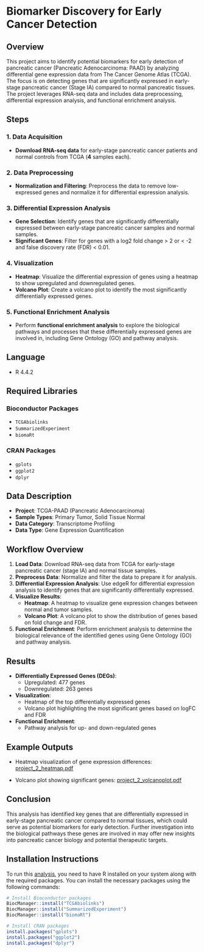 # Biomarker Discovery for Early Cancer Detection

## Overview 
This project aims to identify potential biomarkers for early detection of pancreatic cancer (Pancreatic Adenocarcinoma: PAAD) by analyzing differential gene expression data from The Cancer Genome Atlas (TCGA). The focus is on detecting genes that are significantly expressed in early-stage pancreatic cancer (Stage IA) compared to normal pancreatic tissues. The project leverages RNA-seq data and includes data preprocessing, differential expression analysis, and functional enrichment analysis.

## Steps

### 1. Data Acquisition
- **Download RNA-seq data** for early-stage pancreatic cancer patients and normal controls from TCGA (**4** samples each).

### 2. Data Preprocessing
- **Normalization and Filtering**: Preprocess the data to remove low-expressed genes and normalize it for differential expression analysis.

### 3. Differential Expression Analysis
- **Gene Selection**: Identify genes that are significantly differentially expressed between early-stage pancreatic cancer samples and normal samples.
- **Significant Genes**: Filter for genes with a log2 fold change > 2 or < -2 and false discovery rate (FDR) < 0.01.

### 4. Visualization
- **Heatmap**: Visualize the differential expression of genes using a heatmap to show upregulated and downregulated genes.
- **Volcano Plot**: Create a volcano plot to identify the most significantly differentially expressed genes.

### 5. Functional Enrichment Analysis
- Perform **functional enrichment analysis** to explore the biological pathways and processes that these differentially expressed genes are involved in, including Gene Ontology (GO) and pathway analysis.


## Language
- R 4.4.2

## Required Libraries 

### Bioconductor Packages
- `TCGAbiolinks`
- `SummarizedExperiment`
- `biomaRt`

### CRAN Packages
- `gplots`
- `ggplot2`
- `dplyr`


## Data Description
- **Project**: TCGA-PAAD (Pancreatic Adenocarcinoma)
- **Sample Types**: Primary Tumor, Solid Tissue Normal
- **Data Category**: Transcriptome Profiling
- **Data Type**: Gene Expression Quantification

## Workflow Overview

1. **Load Data**: Download RNA-seq data from TCGA for early-stage pancreatic cancer (stage IA) and normal tissue samples.
2. **Preprocess Data**: Normalize and filter the data to prepare it for analysis.
3. **Differential Expression Analysis**: Use edgeR for differential expression analysis to identify genes that are significantly differentially expressed.
4. **Visualize Results**:
   - **Heatmap**: A heatmap to visualize gene expression changes between normal and tumor samples.
   - **Volcano Plot**: A volcano plot to show the distribution of genes based on fold change and FDR.
5. **Functional Enrichment**: Perform enrichment analysis to determine the biological relevance of the identified genes using Gene Ontology (GO) and pathway analysis.

## Results

- **Differentially Expressed Genes (DEGs)**: 
   - Upregulated: 477 genes
   - Downregulated: 263 genes
- **Visualization**:
   - Heatmap of the top differentially expressed genes
   - Volcano plot highlighting the most significant genes based on logFC and FDR
- **Functional Enrichment**:
   - Pathway analysis for up- and down-regulated genes

## Example Outputs

- Heatmap visualization of gene expression differences:
[project_2_heatmap.pdf](https://github.com/user-attachments/files/18963578/project_2_heatmap.pdf)

- Volcano plot showing significant genes:
  [project_2_volcanoplot.pdf](https://github.com/user-attachments/files/18963581/project_2_volcanoplot.pdf)

## Conclusion


This analysis has identified key genes that are differentially expressed in early-stage pancreatic cancer compared to normal tissues, which could serve as potential biomarkers for early detection. Further investigation into the biological pathways these genes are involved in may offer new insights into pancreatic cancer biology and potential therapeutic targets.


## Installation Instructions

To run this [analysis](https://github.com/manal-agdada/HackBio_mini_projects/blob/main/project_2/project_2_script.R), you need to have R installed on your system along with the required packages. You can install the necessary packages using the following commands:

```r
# Install Bioconductor packages
BiocManager::install("TCGAbiolinks")
BiocManager::install("SummarizedExperiment")
BiocManager::install("biomaRt")

# Install CRAN packages
install.packages("gplots")
install.packages("ggplot2")
install.packages("dplyr")
